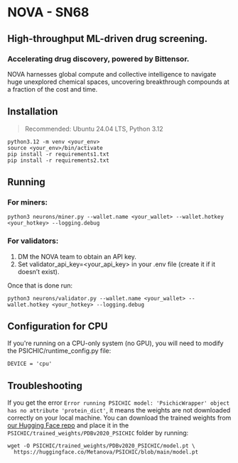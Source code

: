 # NOVA - SN68
## High-throughput ML-driven drug screening.
### Accelerating drug discovery, powered by Bittensor.
NOVA harnesses global compute and collective intelligence to navigate huge unexplored chemical spaces, uncovering breakthrough compounds at a fraction of the cost and time.


## Installation
> Recommended: Ubuntu 24.04 LTS, Python 3.12

    python3.12 -m venv <your_env>
    source <your_env>/bin/activate
    pip install -r requirements1.txt
    pip install -r requirements2.txt


## Running
### For miners:

    python3 neurons/miner.py --wallet.name <your_wallet> --wallet.hotkey <your_hotkey> --logging.debug

### For validators: 

1. DM the NOVA team to obtain an API key.
2. Set validator_api_key=<your_api_key> in your .env file (create it if it doesn’t exist).

Once that is done run:
```
python3 neurons/validator.py --wallet.name <your_wallet> --wallet.hotkey <your_hotkey> --logging.debug
```

## Configuration for CPU
If you're running on a CPU-only system (no GPU), you will need to modify the PSICHIC/runtime_config.py file:
```
DEVICE = 'cpu'
```

## Troubleshooting
If you get the error `Error running PSICHIC model: 'PsichicWrapper' object has no attribute 'protein_dict'`, it means the weights are not downloaded correctly on your local machine.
You can download the trained weights from [our Hugging Face repo](https://huggingface.co/Metanova/PSICHIC/tree/main) 
and place it in the `PSICHIC/trained_weights/PDBv2020_PSICHIC` folder by running:
```
wget -O PSICHIC/trained_weights/PDBv2020_PSICHIC/model.pt \ 
  https://huggingface.co/Metanova/PSICHIC/blob/main/model.pt
```
